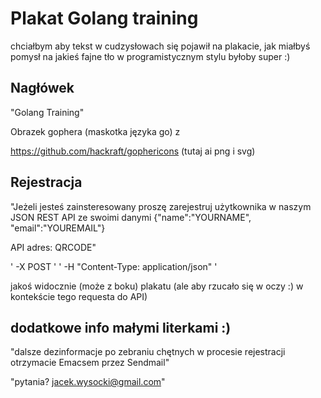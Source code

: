 # Plakat Golang training

chciałbym aby tekst w cudzysłowach się pojawił na plakacie, jak miałbyś pomysł na jakieś fajne
tło w programistycznym stylu byłoby super :)

## Nagłówek

"Golang Training"

Obrazek gophera (maskotka języka go) z

https://github.com/hackraft/gophericons
(tutaj ai png i svg)


## Rejestracja

"Jeżeli jesteś zainsteresowany proszę zarejestruj użytkownika w naszym JSON REST API ze swoimi danymi
{"name":"YOURNAME", "email":"YOUREMAIL"}

API adres: QRCODE"

' -X POST '
' -H "Content-Type: application/json" '

jakoś widocznie (może z boku) plakatu (ale aby rzucało się w oczy :) w kontekście tego requesta do API)


## dodatkowe info małymi literkami :)

"dalsze dezinformacje po zebraniu chętnych w procesie rejestracji otrzymacie Emacsem przez Sendmail"

"pytania? jacek.wysocki@gmail.com"
